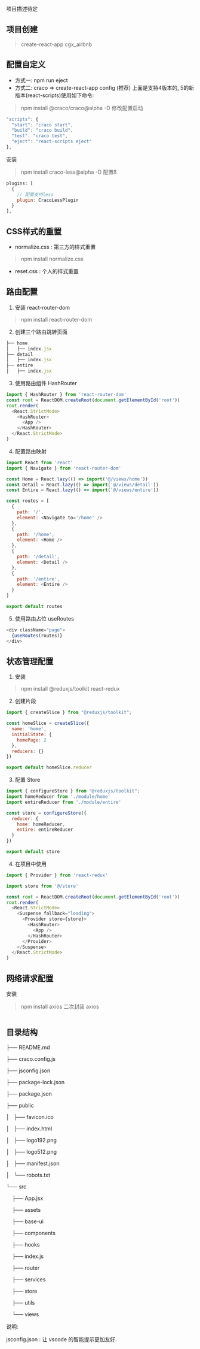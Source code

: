 项目描述待定


## 项目创建

> create-react-app cgx_airbnb

## 配置自定义

* 方式一: npm run eject
* 方式二: craco => create-react-app config (推荐)
上面是支持4版本的, 5的新版本(react-scripts)使用如下命令:

>npm install @craco/craco@alpha -D
修改配置启动

```javascript
"scripts": {
  "start": "craco start",
  "build": "craco build",
  "test": "craco test",
  "eject": "react-scripts eject"
},
```

安装

>npm install craco-less@alpha -D
配置ß

```javascript
plugins: [
  {
    // 配置支持less
    plugin: CracoLessPlugin
  }
], 
```

## CSS样式的重置

* normalize.css : 第三方的样式重置
>npm install normalize.css
* reset.css : 个人的样式重置
## 路由配置

1. 安装 react-router-dom
>npm install react-router-dom
2. 创建三个路由跳转页面
```javascript
├── home
│   ├── index.jsx
├── detail
│   ├── index.jsx
├── entire
│   ├── index.jsx
```
3. 使用路由组件 HashRouter
```javascript
import { HashRouter } from 'react-router-dom'
const root = ReactDOM.createRoot(document.getElementById('root'))
root.render(
  <React.StrictMode>
    <HashRouter>
      <App />
    </HashRouter>
  </React.StrictMode>
)
```
4. 配置路由映射
```javascript
import React from 'react'
import { Navigate } from 'react-router-dom'

const Home = React.lazy(() => import('@/views/home'))
const Detail = React.lazy(() => import('@/views/detail'))
const Entire = React.lazy(() => import('@/views/entire'))

const routes = [
  {
    path: '/',
    element: <Navigate to='/home' />
  },
  {
    path: '/home',
    element: <Home />
  },
  {
    path: '/detail',
    element: <Detail />
  },
  {
    path: '/entire',
    element: <Entire />
  }
]

export default routes
```
5. 使用路由占位 useRoutes
```javascript
<div className="page">
  {useRoutes(routes)}
</div>
```

## 状态管理配置

1. 安装
>npm install @reduxjs/toolkit react-redux
2. 创建片段
```javascript
import { createSlice } from "@reduxjs/toolkit";

const homeSlice = createSlice({
  name: 'home',
  initialState: {
    homePage: 2
  },
  reducers: {}
})

export default homeSlice.reducer
```
3. 配置 Store
```javascript
import { configureStore } from "@reduxjs/toolkit";
import homeReducer from './module/home'
import entireReducer from './module/entire'

const store = configureStore({
  reducer: {
    home: homeReducer,
    entire: entireReducer
  }
})

export default store
```
4. 在项目中使用
```javascript
import { Provider } from 'react-redux'

import store from '@/store'

const root = ReactDOM.createRoot(document.getElementById('root'))
root.render(
  <React.StrictMode>
    <Suspense fallback="loading">
      <Provider store={store}>
        <HashRouter>
          <App />
        </HashRouter>
      </Provider>
    </Suspense>
  </React.StrictMode>
)
```

## 网络请求配置

安装

>npm install axios
二次封装 axios

```javascript

```



## 目录结构

├── README.md

├── craco.config.js

├── jsconfig.json  

├── package-lock.json

├── package.json

├── public

│   ├── favicon.ico

│   ├── index.html

│   ├── logo192.png

│   ├── logo512.png

│   ├── manifest.json

│   └── robots.txt

└── src

    ├── App.jsx

    ├── assets

    ├── base-ui

    ├── components

    ├── hooks

    ├── index.js

    ├── router

    ├── services

    ├── store

    ├── utils

    └── views

说明:

 jsconfig.json : 让 vscode 的智能提示更加友好.


